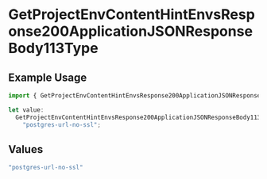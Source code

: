 # GetProjectEnvContentHintEnvsResponse200ApplicationJSONResponseBody113Type

## Example Usage

```typescript
import { GetProjectEnvContentHintEnvsResponse200ApplicationJSONResponseBody113Type } from "@vercel/sdk/models/operations/getprojectenv.js";

let value:
  GetProjectEnvContentHintEnvsResponse200ApplicationJSONResponseBody113Type =
    "postgres-url-no-ssl";
```

## Values

```typescript
"postgres-url-no-ssl"
```